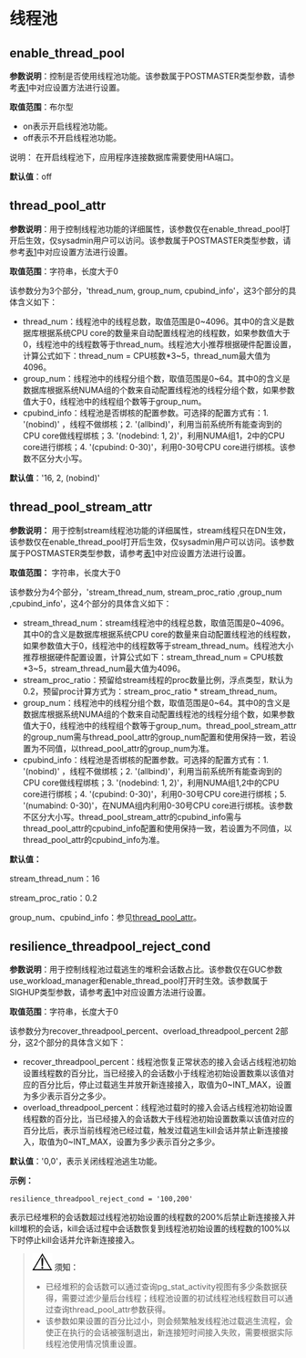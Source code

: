 # 线程池<a name="ZH-CN_TOPIC_0000001130026843"></a>

## enable\_thread\_pool<a name="zh-cn_topic_0283137548_zh-cn_topic_0237124743_section97160555612"></a>

**参数说明**：控制是否使用线程池功能。该参数属于POSTMASTER类型参数，请参考[表1](重设参数.md#zh-cn_topic_0283137176_zh-cn_topic_0237121562_zh-cn_topic_0059777490_t91a6f212010f4503b24d7943aed6d846)中对应设置方法进行设置。

**取值范围**：布尔型

-   on表示开启线程池功能。
-   off表示不开启线程池功能。

说明： 在开启线程池下，应用程序连接数据库需要使用HA端口。

**默认值**：off

## thread\_pool\_attr<a name="zh-cn_topic_0283137548_zh-cn_topic_0237124743_section787511112134"></a>

**参数说明**：用于控制线程池功能的详细属性，该参数仅在enable\_thread\_pool打开后生效，仅sysadmin用户可以访问。该参数属于POSTMASTER类型参数，请参考[表1](重设参数.md#zh-cn_topic_0283137176_zh-cn_topic_0237121562_zh-cn_topic_0059777490_t91a6f212010f4503b24d7943aed6d846)中对应设置方法进行设置。

**取值范围**：字符串，长度大于0

该参数分为3个部分，'thread\_num, group\_num, cpubind\_info'，这3个部分的具体含义如下：

-   thread\_num：线程池中的线程总数，取值范围是0\~4096。其中0的含义是数据库根据系统CPU core的数量来自动配置线程池的线程数，如果参数值大于0，线程池中的线程数等于thread\_num。线程池大小推荐根据硬件配置设置，计算公式如下：thread\_num = CPU核数\*3\~5，thread\_num最大值为4096。
-   group\_num：线程池中的线程分组个数，取值范围是0\~64。其中0的含义是数据库根据系统NUMA组的个数来自动配置线程池的线程分组个数，如果参数值大于0，线程池中的线程组个数等于group\_num。
-   cpubind\_info：线程池是否绑核的配置参数。可选择的配置方式有：1. '\(nobind\)' ，线程不做绑核；2. '\(allbind\)'，利用当前系统所有能查询到的CPU core做线程绑核；3. '\(nodebind: 1, 2\)'，利用NUMA组1，2中的CPU core进行绑核；4. '\(cpubind: 0-30\)'，利用0-30号CPU core进行绑核。该参数不区分大小写。

**默认值**：'16, 2, \(nobind\)'

##  thread_pool_stream_attr

**参数说明：** 用于控制stream线程池功能的详细属性，stream线程只在DN生效，该参数仅在enable_thread_pool打开后生效，仅sysadmin用户可以访问。该参数属于POSTMASTER类型参数，请参考[表1](重设参数.md#zh-cn_topic_0283137176_zh-cn_topic_0237121562_zh-cn_topic_0059777490_t91a6f212010f4503b24d7943aed6d846)中对应设置方法进行设置。

**取值范围：** 字符串，长度大于0

该参数分为4个部分，'stream_thread_num, stream_proc_ratio ,group_num ,cpubind_info'，这4个部分的具体含义如下：

- stream_thread_num：stream线程池中的线程总数，取值范围是0~4096。其中0的含义是数据库根据系统CPU core的数量来自动配置线程池的线程数，如果参数值大于0，线程池中的线程数等于stream_thread_num。线程池大小推荐根据硬件配置设置，计算公式如下：stream_thread_num = CPU核数*3~5，stream_thread_num最大值为4096。
- stream_proc_ratio：预留给stream线程的proc数量比例，浮点类型，默认为0.2，预留proc计算方式为：stream_proc_ratio * stream_thread_num。
- group_num：线程池中的线程分组个数，取值范围是0~64。其中0的含义是数据库根据系统NUMA组的个数来自动配置线程池的线程分组个数，如果参数值大于0，线程池中的线程组个数等于group_num。thread_pool_stream_attr的group_num需与thread_pool_attr的group_num配置和使用保持一致，若设置为不同值，以thread_pool_attr的group_num为准。
- cpubind_info：线程池是否绑核的配置参数。可选择的配置方式有：1. '(nobind)' ，线程不做绑核；2. '(allbind)'，利用当前系统所有能查询到的CPU core做线程绑核；3. '(nodebind: 1, 2)'，利用NUMA组1,2中的CPU core进行绑核；4. '(cpubind: 0-30)'，利用0-30号CPU core进行绑核；5. '(numabind: 0-30)'，在NUMA组内利用0-30号CPU core进行绑核。该参数不区分大小写。thread_pool_stream_attr的cpubind_info需与thread_pool_attr的cpubind_info配置和使用保持一致，若设置为不同值，以thread_pool_attr的cpubind_info为准。

**默认值：**

stream_thread_num：16

stream_proc_ratio：0.2

group_num、cpubind_info：参见[thread_pool_attr](线程池.md#zh-cn_topic_0283137548_zh-cn_topic_0237124743_section787511112134)。

## resilience_threadpool_reject_cond

**参数说明**：用于控制线程池过载逃生的堆积会话数占比。该参数仅在GUC参数use_workload_manager和enable_thread_pool打开时生效。该参数属于SIGHUP类型参数，请参考[表1](重设参数.md#zh-cn_topic_0283137176_zh-cn_topic_0237121562_zh-cn_topic_0059777490_t91a6f212010f4503b24d7943aed6d846)中对应设置方法进行设置。

**取值范围**：字符串，长度大于0

该参数分为recover_threadpool_percent、overload_threadpool_percent 2部分，这2个部分的具体含义如下：

- recover_threadpool_percent：线程池恢复正常状态的接入会话占线程池初始设置线程数的百分比，当已经接入的会话数小于线程池初始设置数乘以该值对应的百分比后，停止过载逃生并放开新连接接入，取值为0~INT_MAX，设置为多少表示百分之多少。
- overload_threadpool_percent：线程池过载时的接入会话占线程池初始设置线程数的百分比，当已经接入的会话数大于线程池初始设置数乘以该值对应的百分比后，表示当前线程池已经过载，触发过载逃生kill会话并禁止新连接接入，取值为0~INT_MAX，设置为多少表示百分之多少。

**默认值**：'0,0'，表示关闭线程池逃生功能。

**示例：**

```
resilience_threadpool_reject_cond = '100,200'
```

表示已经堆积的会话数超过线程池初始设置的线程数的200%后禁止新连接接入并kill堆积的会话，kill会话过程中会话数恢复到线程池初始设置的线程数的100%以下时停止kill会话并允许新连接接入。

> ![](public_sys-resources/icon-notice.png) **须知：**
>
> - 已经堆积的会话数可以通过查询pg_stat_activity视图有多少条数据获得，需要过滤少量后台线程；线程池设置的初试线程池线程数目可以通过查询thread_pool_attr参数获得。
> - 该参数如果设置的百分比过小，则会频繁触发线程池过载逃生流程，会使正在执行的会话被强制退出，新连接短时间接入失败，需要根据实际线程池使用情况慎重设置。